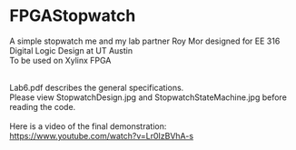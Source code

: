 # FPGAStopwatch

A simple stopwatch me and my lab partner Roy Mor designed for EE 316 Digital Logic Design at UT Austin
<br>
To be used on Xylinx FPGA
<br><br>

Lab6.pdf describes the general specifications. <br>
Please view StopwatchDesign.jpg and StopwatchStateMachine.jpg before reading the code. <br>
<br>
Here is a video of the final demonstration: https://www.youtube.com/watch?v=Lr0IzBVhA-s
